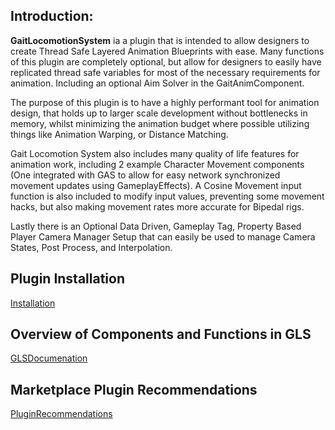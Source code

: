 ## Introduction:

**GaitLocomotionSystem** ia a plugin that is intended to allow designers to create Thread Safe Layered Animation Blueprints with ease. Many functions of this plugin are completely optional, but allow for designers to easily have replicated thread safe variables for most of the necessary requirements for animation. Including an optional Aim Solver in the GaitAnimComponent.

The purpose of this plugin is to have a highly performant tool for animation design, that holds up to larger scale development without bottlenecks in memory, whilst minimizing the animation budget where possible utilizing things like Animation Warping, or Distance Matching.

Gait Locomotion System also includes many quality of life features for animation work, including 2 example Character Movement components (One integrated with GAS to allow for easy network synchronized movement updates using GameplayEffects). A Cosine Movement input function is also included to modify input values, preventing some movement hacks, but also making movement rates more accurate for Bipedal rigs.

Lastly there is an Optional Data Driven, Gameplay Tag, Property Based Player Camera Manager Setup that can easily be used to manage Camera States, Post Process, and Interpolation.

## Plugin Installation
[Installation](https://madteapartygames.github.io/the-gonzo-docs/docs/quickstart.html)

## Overview of Components and Functions in GLS
[GLSDocumenation](https://madteapartygames.github.io/the-gonzo-docs/docs/deepdive.html)

## Marketplace Plugin Recommendations
[PluginRecommendations](https://github.com/GoliathGuitars/GaitLocomotionSystem/blob/main/Documentation/PluginRecommendations.md)
